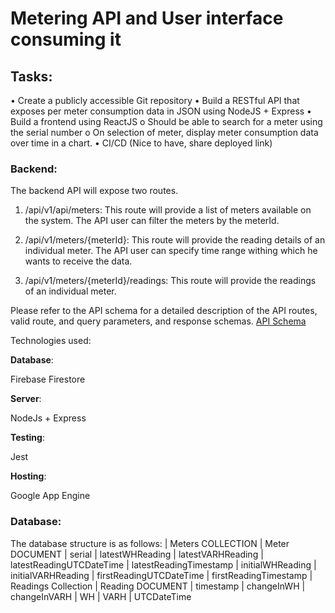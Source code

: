 # Metering API and User interface consuming it

## Tasks:

• Create a publicly accessible Git repository
• Build a RESTful API that exposes per meter consumption data in JSON using NodeJS + Express
• Build a frontend using ReactJS
    o Should be able to search for a meter using the serial number
    o On selection of meter, display meter consumption data over time in a chart.
• CI/CD (Nice to have, share deployed link)


### Backend:

The backend API will expose two routes. 

1. /api/v1/api/meters:
This route will provide a list of meters available on the system. The API user can filter the meters by the meterId.

2. /api/v1/meters/{meterId}:
This route will provide the reading details of an individual meter. The API user can specify time range withing which he wants to receive the data. 

3. /api/v1/meters/{meterId}/readings:
This route will provide the readings of an individual meter. 

Please refer to the API schema for a detailed description of the API routes, valid route, and query parameters, and response schemas. [API Schema](./schema/schema.yaml)

Technologies used:

**Database**:

Firebase Firestore

**Server**:

NodeJs + Express


**Testing**:

Jest

**Hosting**:

Google App Engine

### Database:
The database structure is as follows:
| Meters COLLECTION
    | Meter DOCUMENT
        | serial
        | latestWHReading
        | latestVARHReading
        | latestReadingUTCDateTime
        | latestReadingTimestamp
        | initialWHReading
        | initialVARHReading
        | firstReadingUTCDateTime
        | firstReadingTimestamp
        | Readings Collection
            | Reading DOCUMENT
                | timestamp
                | changeInWH
                | changeInVARH
                | WH
                | VARH
                | UTCDateTime

